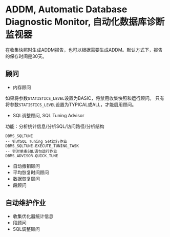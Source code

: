 # ADDM, Automatic Database Diagnostic Monitor, 自动化数据库诊断监视器


在收集快照时生成ADDM报告，也可以根据需要生成ADDM。默认方式下，报告的保存时间是30天。

## 顾问

- 内存顾问

如果将参数`STATISTICS_LEVEL`设置为BASIC，将禁用收集快照和运行顾问。
只有将参数`STATISTICS_LEVEL`设置为TYPICAL或ALL，才能启用顾问。

- SQL调整顾问, SQL Tuning Advisor

功能：分析统计信息/分析SQL/访问路径/分析结构

```oracle
DBMS_SQLTUNE
-- 针对SQL Tuning Set运行作业
DBMS_SQLTUNE.EXECUTE_TUNING_TASK
-- 针对单条SQL语句运行作业
DBMS_ADVISOR.QUICK_TUNE
```

- 自动撤销顾问
- 平均恢复时间顾问
- 数据恢复顾问
- 段顾问



## 自动维护作业

- 收集优化器统计信息
- 段顾问
- SQL调整顾问
